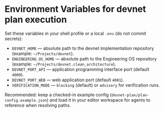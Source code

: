 # Environment Variables for devnet plan execution

Set these variables in your shell profile or a local `.env` (do not commit secrets):

- `DEVNET_HOME` — absolute path to the devnet implementation repository (example: `~/Projects/devnet`).
- `ENGINEERING_OS_HOME` — absolute path to the Engineering OS repository (example: `~/Projects/devnet.clean_architecture`).
- `DEVNET_PORT_API` — application programming interface port (default `4000`).
- `DEVNET_PORT_WEB` — web application port (default `4001`).
- `VERIFICATION_MODE` — `blocking` (default) or `advisory` for verification runs.

Recommended: keep a checked-in example config (`devnet-plan/plan-config.example.json`) and load it in your editor workspace for agents to reference when resolving paths.

